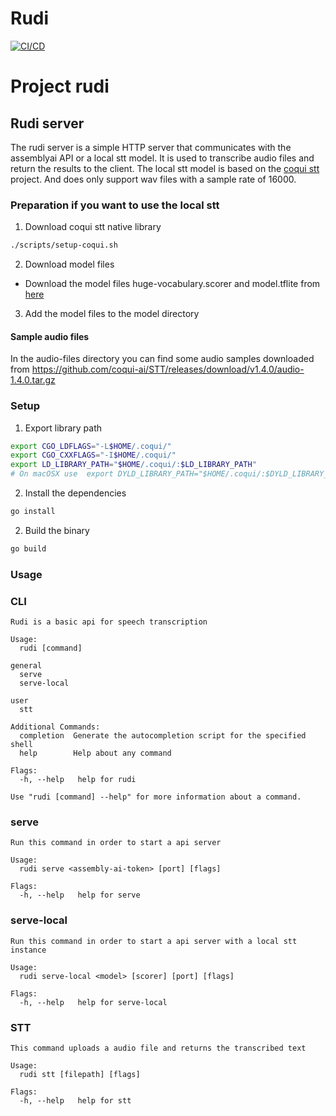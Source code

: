 # Rudi 
[![CI/CD](https://github.com/DooomiT/rudi-go/actions/workflows/cicd.yml/badge.svg)](https://github.com/DooomiT/rudi-go/actions/workflows/cicd.yml)

# Project rudi

## Rudi server

The rudi server is a simple HTTP server that communicates with the assemblyai API or a local stt model. It is used to transcribe audio files and return the results to the client.
The local stt model is based on the [coqui stt](https://github.com/coqui-ai/STT) project. And does only support wav files with a sample rate of 16000.

### Preparation if you want to use the local stt

1. Download coqui stt native library
  ```bash
  ./scripts/setup-coqui.sh
  ```

2. Download model files
- Download the model files huge-vocabulary.scorer and model.tflite from [here](https://coqui.ai/english/coqui/v1.0.0-huge-vocab)

3. Add the model files to the model directory

#### Sample audio files

In the audio-files directory you can find some audio samples downloaded from https://github.com/coqui-ai/STT/releases/download/v1.4.0/audio-1.4.0.tar.gz

### Setup

1. Export library path

```bash
export CGO_LDFLAGS="-L$HOME/.coqui/"
export CGO_CXXFLAGS="-I$HOME/.coqui/"
export LD_LIBRARY_PATH="$HOME/.coqui/:$LD_LIBRARY_PATH"
# On macOSX use  export DYLD_LIBRARY_PATH="$HOME/.coqui/:$DYLD_LIBRARY_PATH"
```

2. Install the dependencies

```bash
go install
```

2. Build the binary

```bash
go build
```

### Usage


### CLI
```plain
Rudi is a basic api for speech transcription

Usage:
  rudi [command]

general
  serve       
  serve-local 

user
  stt         

Additional Commands:
  completion  Generate the autocompletion script for the specified shell
  help        Help about any command

Flags:
  -h, --help   help for rudi

Use "rudi [command] --help" for more information about a command.
```

### serve

```plain
Run this command in order to start a api server

Usage:
  rudi serve <assembly-ai-token> [port] [flags]

Flags:
  -h, --help   help for serve
```

### serve-local

```plain
Run this command in order to start a api server with a local stt instance

Usage:
  rudi serve-local <model> [scorer] [port] [flags]

Flags:
  -h, --help   help for serve-local
```

### STT

```plain
This command uploads a audio file and returns the transcribed text

Usage:
  rudi stt [filepath] [flags]

Flags:
  -h, --help   help for stt
```

